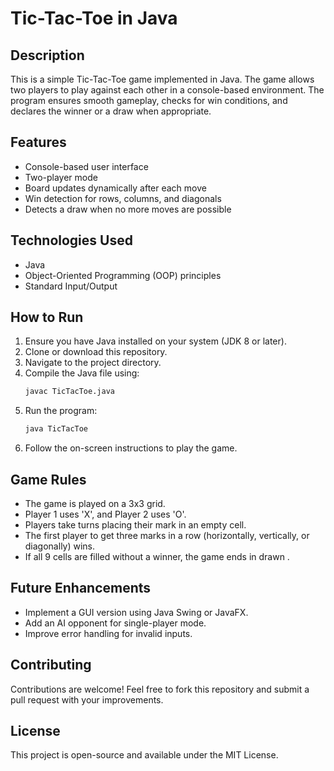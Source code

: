 # Tic-Tac-Toe in Java

## Description
This is a simple Tic-Tac-Toe game implemented in Java. The game allows two players to play against each other in a console-based environment. The program ensures smooth gameplay, checks for win conditions, and declares the winner or a draw when appropriate.

## Features
- Console-based user interface
- Two-player mode
- Board updates dynamically after each move
- Win detection for rows, columns, and diagonals
- Detects a draw when no more moves are possible

## Technologies Used
- Java
- Object-Oriented Programming (OOP) principles
- Standard Input/Output

## How to Run
1. Ensure you have Java installed on your system (JDK 8 or later).
2. Clone or download this repository.
3. Navigate to the project directory.
4. Compile the Java file using:
   ```sh
   javac TicTacToe.java
   ```
5. Run the program:
   ```sh
   java TicTacToe
   ```
6. Follow the on-screen instructions to play the game.

## Game Rules
- The game is played on a 3x3 grid.
- Player 1 uses 'X', and Player 2 uses 'O'.
- Players take turns placing their mark in an empty cell.
- The first player to get three marks in a row (horizontally, vertically, or diagonally) wins.
- If all 9 cells are filled without a winner, the game ends in drawn .

## Future Enhancements
- Implement a GUI version using Java Swing or JavaFX.
- Add an AI opponent for single-player mode.
- Improve error handling for invalid inputs.

## Contributing
Contributions are welcome! Feel free to fork this repository and submit a pull request with your improvements.

## License
This project is open-source and available under the MIT License.


